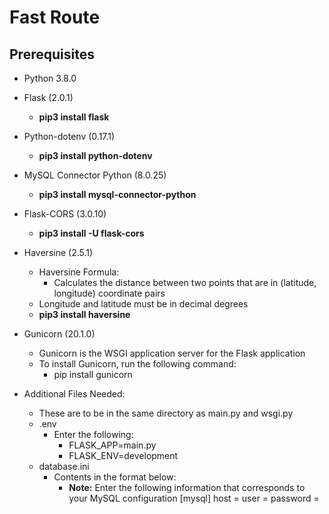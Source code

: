 # Fast Route

## Prerequisites

- Python 3.8.0
- Flask (2.0.1)
  - **pip3 install flask**
- Python-dotenv (0.17.1)
  - **pip3 install python-dotenv**
- MySQL Connector Python (8.0.25)
  - **pip3 install mysql-connector-python**
- Flask-CORS (3.0.10)
  - **pip3 install -U flask-cors**
- Haversine (2.5.1)

  - Haversine Formula:
    - Calculates the distance between two points that are in (latitude, longitude) coordinate pairs
  - Longitude and latitude must be in decimal degrees
  - **pip3 install haversine**

- Gunicorn (20.1.0)

  - Gunicorn is the WSGI application server for the Flask application
  - To install Gunicorn, run the following command:
    - pip install gunicorn

- Additional Files Needed:
  - These are to be in the same directory as main.py and wsgi.py
  - .env
    - Enter the following:
      - FLASK_APP=main.py
      - FLASK_ENV=development
  - database.ini
    - Contents in the format below:
      - **Note:** Enter the following information that corresponds to your MySQL configuration
        [mysql]
        host =
        user =
        password =
